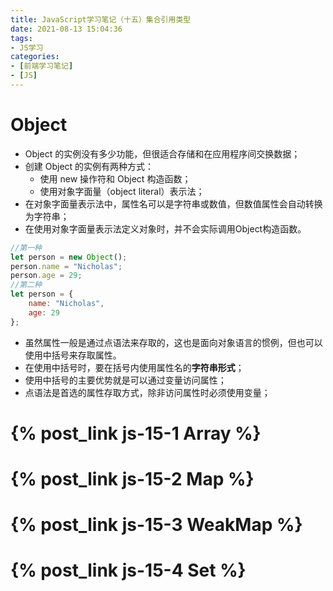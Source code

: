 ```yaml
---
title: JavaScript学习笔记（十五）集合引用类型
date: 2021-08-13 15:04:36
tags:
- JS学习
categories:
- [前端学习笔记]
- [JS]
---
```


# Object

* Object 的实例没有多少功能，但很适合存储和在应用程序间交换数据；
* 创建 Object 的实例有两种方式：
    * 使用 new 操作符和 Object 构造函数；
    * 使用对象字面量（object literal）表示法；
* 在对象字面量表示法中，属性名可以是字符串或数值，但数值属性会自动转换为字符串；
* 在使用对象字面量表示法定义对象时，并不会实际调用Object构造函数。

```js
//第一种
let person = new Object(); 
person.name = "Nicholas"; 
person.age = 29;
//第二种
let person = { 
    name: "Nicholas", 
    age: 29 
};
```

* 虽然属性一般是通过点语法来存取的，这也是面向对象语言的惯例，但也可以使用中括号来存取属性。
* 在使用中括号时，要在括号内使用属性名的**字符串形式**；
* 使用中括号的主要优势就是可以通过变量访问属性；
* 点语法是首选的属性存取方式，除非访问属性时必须使用变量；

# {% post_link js-15-1 Array %}

# {% post_link js-15-2 Map %}

# {% post_link js-15-3 WeakMap %}

# {% post_link js-15-4 Set %}
